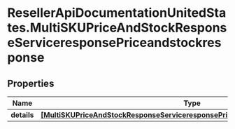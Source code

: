 # ResellerApiDocumentationUnitedStates.MultiSKUPriceAndStockResponseServiceresponsePriceandstockresponse

## Properties

Name | Type | Description | Notes
------------ | ------------- | ------------- | -------------
**details** | [**[MultiSKUPriceAndStockResponseServiceresponsePriceandstockresponseDetailsInner]**](MultiSKUPriceAndStockResponseServiceresponsePriceandstockresponseDetailsInner.md) |  | [optional] 


